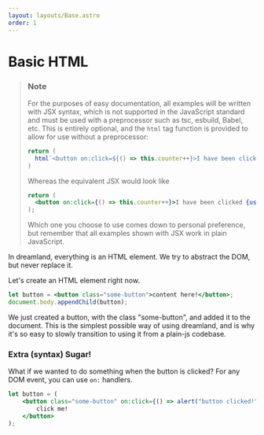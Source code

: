 ```yaml
---
layout: layouts/Base.astro
order: 1
---
```


# Basic HTML

>### Note
> For the purposes of easy documentation, all examples will be written with JSX syntax, which is not supported in the JavaScript standard and must be used with a preprocessor such as tsc, esbuild, Babel, etc. This is entirely optional, and the `html` tag function is provided to allow for use without a preprocessor:
>
> ```js
> return (
> 	html`<button on:click=${() => this.counter++}>I have been clicked ${use(this.counter)} times!</button>`;
> )
> ```
> Whereas the equivalent JSX would look like
> ```jsx
> return (
> 	<button on:click={() => this.counter++}>I have been clicked {use(this.counter)} times!</button>;
> );
> ```
>
> Which one you choose to use comes down to personal preference, but remember that all examples shown with JSX work in plain JavaScript.

In dreamland, everything is an HTML element. We try to abstract the DOM, but never replace it.

Let's create an HTML element right now.

```jsx
let button = <button class="some-button">content here!</button>;
document.body.appendChild(button);
```

We just created a button, with the class "some-button", and added it to the document. This is the simplest possible way of using dreamland, and is why it's so easy to slowly transition to using it from a plain-js codebase.

### Extra (syntax) Sugar!

What if we wanted to do something when the button is clicked? For any DOM event, you can use `on:` handlers.

```jsx
let button = (
	<button class="some-button" on:click={() => alert("button clicked!")}>
		click me!
	</button>
);
```
